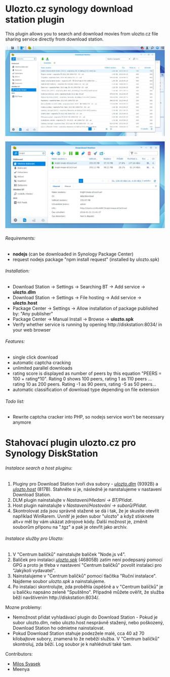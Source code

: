 Ulozto.cz synology download station plugin
==========

This plugin allows you to search and download movies from ulozto.cz file sharing service directly from download station.

![](search.jpg)

![](download.jpg)

###### Requirements:
  - **nodejs** (can be downloaded in Synology Package Center)
  - request nodejs package "npm install request" (installed by ulozto.spk)

###### Installation:
  - Download Station -> Settings -> Searching BT -> Add service -> **ulozto.dlm**
  - Download Station -> Settings -> File hosting -> Add service -> **ulozto.host**
  - Package Center -> Settings -> Allow installation of package published by: "Any publisher"
  - Package Center -> Manual Install -> Browse -> **ulozto.spk**
  - Verify whether service is running by opening http://diskstation:8034/ in your web browser

###### Features:
  - single click download
  - automatic captcha cracking
  - unlimited parallel downloads
  - rating score is displayed as number of peers by this equation "PEERS = 100 + rating*10". Rating 0 shows 100 peers, rating 1 as 110 peers ... rating 10 as 200 peers. Rating -1 as 90 peers, rating -5 as 50 peers...  
  - automatic classification of download type depending on file extension

###### Todo list:
  - Rewrite captcha cracker into PHP, so nodejs service won't be necessary anymore


Stahovací plugin ulozto.cz pro Synology DiskStation
==========

###### Instalace search a host pluginu:
  1. Pluginy pro Download Station tvoří dva subory - *[ulozto.dlm](raw/master/ulozto.dlm)* (9392B) a *[ulozto.host](raw/master/ulozto.host)* (817B). Stahněte si je, následně je nanstalujeme v nastavení Download Station.
  2. DLM plugin nainstalujte v *Nastavení/Hledani -> BT/Přidat*.
  3. Host plugin nainstalujte v *Nastavení/Hostování -> suborů/Přidat*.
  4. Skontrolovat zda jsou správně stažené se dá i tak, že je skusíte otevřít například WinRarem. Uvnítř je jeden subor "ulozto" a když stisknete alt+v měl by vám ukázat zdrojové kódy. Další možnost je, změnít souborům příponu na ".tgz" a pak je otevřít jako archív.

###### Instalace služby pro Ulozto:
  1. V "Centrum balíčků" nainstalujte balíček "Node.js v4".
  2. Balíček pro instalaci *[ulozto.spk](raw/master/ulozto.spk)* (46805B) zatím není podepsaný pomocí GPG a proto je třeba v nastavení "Centrum balíčků" povolit instalaci pro "Jakýkoli vydavatel".
  3. Nainstalujeme v "Centrum balíčků" pomocí tlačítka "Ruční instalace". Najdeme soubor *ulozto.spk* a nainstalujeme.
  4. Po instalaci skontrolujte, zda proběhla úspěšně a v "Centrum balíčků" je u balíčku napsáno zeleně "Spuštěno". Případně můžete ověřit, že služba běží navštívením http://diskstation:8034/.


Mozne problemy:
  - Nemožnost přidat vyhladávací plugin do Download Station - Pokud je subor ulozto.dlm, nebo ulozto.host nesprávně stažený, nebo poškozený, Download Station ho odmietne nainstalovat.
  - Pokud Download Station stahuje podezžele malé, cca 40 až 70 kilobajtove subory, znamená to že neběží služba. V "Centrum balíčků" skontroluj, zda běží. Log soubor je k nahlédnutí také tam.

Contributors:
  - [Milos Svasek](/svasek)
  - Meenya
